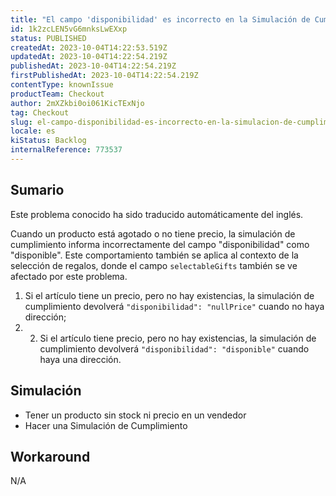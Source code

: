 ```yaml
---
title: "El campo 'disponibilidad' es incorrecto en la Simulación de Cumplimiento para productos sin stock o precio"
id: 1k2zcLEN5vG6mnksLwEXxp
status: PUBLISHED
createdAt: 2023-10-04T14:22:53.519Z
updatedAt: 2023-10-04T14:22:54.219Z
publishedAt: 2023-10-04T14:22:54.219Z
firstPublishedAt: 2023-10-04T14:22:54.219Z
contentType: knownIssue
productTeam: Checkout
author: 2mXZkbi0oi061KicTExNjo
tag: Checkout
slug: el-campo-disponibilidad-es-incorrecto-en-la-simulacion-de-cumplimiento-para-productos-sin-stock-o-precio
locale: es
kiStatus: Backlog
internalReference: 773537
---
```


## Sumario

<div class="alert alert-info">
  <p>Este problema conocido ha sido traducido automáticamente del inglés.</p>
</div>


Cuando un producto está agotado o no tiene precio, la simulación de cumplimiento informa incorrectamente del campo "disponibilidad" como "disponible".
Este comportamiento también se aplica al contexto de la selección de regalos, donde el campo `selectableGifts` también se ve afectado por este problema.


1. Si el artículo tiene un precio, pero no hay existencias, la simulación de cumplimiento devolverá `"disponibilidad": "nullPrice"` cuando no haya dirección;
2. 2. Si el artículo tiene precio, pero no hay existencias, la simulación de cumplimiento devolverá `"disponibilidad": "disponible"` cuando haya una dirección.


##

## Simulación



- Tener un producto sin stock ni precio en un vendedor
- Hacer una Simulación de Cumplimiento


##

## Workaround


N/A




